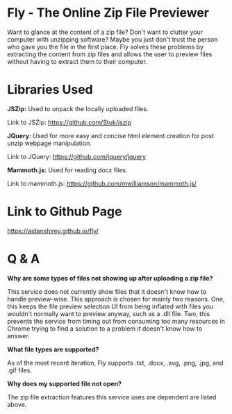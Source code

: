 # Fly - The Online Zip File Previewer
Want to glance at the content of a zip file? Don't want to clutter your computer with unzipping software? Maybe you just don't trust the person who gave you the file in the first place. Fly solves these problems by extracting the content from zip files and allows the user to preview files without having to extract them to their computer.

# Libraries Used
**JSZip:** Used to unpack the locally uploaded files.

Link to JSZip: https://github.com/Stuk/jszip

**JQuery:** Used for more easy and concise html element creation for post unzip webpage manipulation.

Link to JQuery: https://github.com/jquery/jquery

**Mammoth.js:** Used for reading docx files.

Link to mammoth.js: https://github.com/mwilliamson/mammoth.js/

# Link to Github Page
https://aidanshirey.github.io/fly/

# Q & A
**Why are some types of files not showing up after uploading a zip file?**

This service does not currently show files that it doesn't know how to handle preview-wise. This approach is chosen for mainly two reasons. One, this keeps the file preview selection UI from being inflated with files you wouldn't normally want to preview anyway, such as a .dll file. Two, this prevents the service from timing out from consuming too many resources in Chrome trying to find a solution to a problem it doesn't know how to answer.

**What file types are supported?**

As of the most recent iteration, Fly supports .txt, .docx, .svg, .png, .jpg, and .gif files.

**Why does my supported file not open?**

The zip file extraction features this service uses are dependent are listed above.
